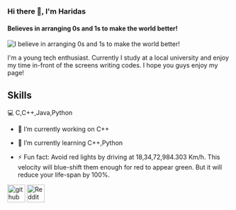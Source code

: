 ### Hi there 👋, I'm Haridas 
#### Believes in arranging 0s and 1s to make the world better!
![I believe in arranging 0s and 1s to make the world better!](https://media-exp3.licdn.com/dms/image/C4D16AQFSwFrv3lXoLA/profile-displaybackgroundimage-shrink_350_1400/0/1620845417534?e=1629331200&v=beta&t=h2PlegC53K_GOdvHcEXDchcdb0Vap7Ptuerrknht4ec)

I'm a young tech enthusiast. Currently I study at a local university and enjoy my time in-front of the screens writing codes. I hope you guys enjoy my page! 

## Skills 

💻 C,C++,Java,Python

- 🔭 I’m currently working on C++ 

- 🌱 I’m currently learning C++,Python 

- ⚡ Fun fact: Avoid red lights by driving at 18,34,72,984.303 Km/h. This velocity will blue-shift them enough for red to appear green. But it will reduce your life-span by 100%. 


[<img src='https://cdn.jsdelivr.net/npm/simple-icons@3.0.1/icons/github.svg' alt='github' height='40'>](https://github.com/HP3-16)  [<img src='https://cdn.jsdelivr.net/npm/simple-icons@3.0.1/icons/reddit.svg' alt='Reddit' height='40'>](https://www.reddit.com/user/Shayquaza-Cygnus-316)  

